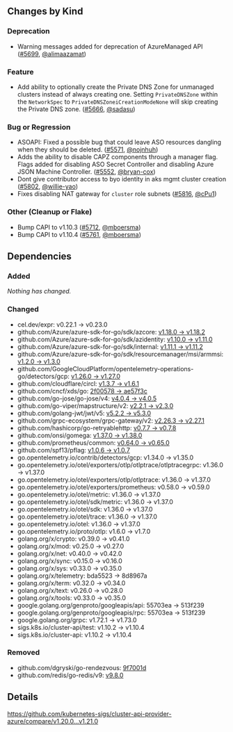 ## Changes by Kind

### Deprecation

- Warning messages added for deprecation of AzureManaged API ([#5699](https://github.com/kubernetes-sigs/cluster-api-provider-azure/pull/5699), [@alimaazamat](https://github.com/alimaazamat))

### Feature

- Add ability to optionally create the Private DNS Zone for unmanaged clusters instead of always creating one. Setting `PrivateDNSZone` within the `NetworkSpec` to `PrivateDNSZoneiCreationModeNone` will skip creating the Private DNS zone. ([#5666](https://github.com/kubernetes-sigs/cluster-api-provider-azure/pull/5666), [@sadasu](https://github.com/sadasu))

### Bug or Regression

- ASOAPI: Fixed a possible bug that could leave ASO resources dangling when they should be deleted. ([#5571](https://github.com/kubernetes-sigs/cluster-api-provider-azure/pull/5571), [@nojnhuh](https://github.com/nojnhuh))
- Adds the ability to disable CAPZ components through a manager flag. Flags added for disabling ASO Secret Controller and disabling Azure JSON Machine Controller. ([#5552](https://github.com/kubernetes-sigs/cluster-api-provider-azure/pull/5552), [@bryan-cox](https://github.com/bryan-cox))
- Dont give contributor access to byo identity in aks mgmt cluster creation ([#5802](https://github.com/kubernetes-sigs/cluster-api-provider-azure/pull/5802), [@willie-yao](https://github.com/willie-yao))
- Fixes disabling NAT gateway for `cluster` role subnets ([#5816](https://github.com/kubernetes-sigs/cluster-api-provider-azure/pull/5816), [@cPu1](https://github.com/cPu1))

### Other (Cleanup or Flake)

- Bump CAPI to v1.10.3 ([#5712](https://github.com/kubernetes-sigs/cluster-api-provider-azure/pull/5712), [@mboersma](https://github.com/mboersma))
- Bump CAPI to v1.10.4 ([#5761](https://github.com/kubernetes-sigs/cluster-api-provider-azure/pull/5761), [@mboersma](https://github.com/mboersma))

## Dependencies

### Added
_Nothing has changed._

### Changed
- cel.dev/expr: v0.22.1 → v0.23.0
- github.com/Azure/azure-sdk-for-go/sdk/azcore: [v1.18.0 → v1.18.2](https://github.com/Azure/azure-sdk-for-go/compare/sdk/azcore/v1.18.0...sdk/azcore/v1.18.2)
- github.com/Azure/azure-sdk-for-go/sdk/azidentity: [v1.10.0 → v1.11.0](https://github.com/Azure/azure-sdk-for-go/compare/sdk/azidentity/v1.10.0...sdk/azidentity/v1.11.0)
- github.com/Azure/azure-sdk-for-go/sdk/internal: [v1.11.1 → v1.11.2](https://github.com/Azure/azure-sdk-for-go/compare/sdk/internal/v1.11.1...sdk/internal/v1.11.2)
- github.com/Azure/azure-sdk-for-go/sdk/resourcemanager/msi/armmsi: [v1.2.0 → v1.3.0](https://github.com/Azure/azure-sdk-for-go/compare/sdk/resourcemanager/msi/armmsi/v1.2.0...sdk/resourcemanager/msi/armmsi/v1.3.0)
- github.com/GoogleCloudPlatform/opentelemetry-operations-go/detectors/gcp: [v1.26.0 → v1.27.0](https://github.com/GoogleCloudPlatform/opentelemetry-operations-go/compare/detectors/gcp/v1.26.0...detectors/gcp/v1.27.0)
- github.com/cloudflare/circl: [v1.3.7 → v1.6.1](https://github.com/cloudflare/circl/compare/v1.3.7...v1.6.1)
- github.com/cncf/xds/go: [2f00578 → ae57f3c](https://github.com/cncf/xds/compare/2f00578...ae57f3c)
- github.com/go-jose/go-jose/v4: [v4.0.4 → v4.0.5](https://github.com/go-jose/go-jose/compare/v4.0.4...v4.0.5)
- github.com/go-viper/mapstructure/v2: [v2.2.1 → v2.3.0](https://github.com/go-viper/mapstructure/compare/v2.2.1...v2.3.0)
- github.com/golang-jwt/jwt/v5: [v5.2.2 → v5.3.0](https://github.com/golang-jwt/jwt/compare/v5.2.2...v5.3.0)
- github.com/grpc-ecosystem/grpc-gateway/v2: [v2.26.3 → v2.27.1](https://github.com/grpc-ecosystem/grpc-gateway/compare/v2.26.3...v2.27.1)
- github.com/hashicorp/go-retryablehttp: [v0.7.7 → v0.7.8](https://github.com/hashicorp/go-retryablehttp/compare/v0.7.7...v0.7.8)
- github.com/onsi/gomega: [v1.37.0 → v1.38.0](https://github.com/onsi/gomega/compare/v1.37.0...v1.38.0)
- github.com/prometheus/common: [v0.64.0 → v0.65.0](https://github.com/prometheus/common/compare/v0.64.0...v0.65.0)
- github.com/spf13/pflag: [v1.0.6 → v1.0.7](https://github.com/spf13/pflag/compare/v1.0.6...v1.0.7)
- go.opentelemetry.io/contrib/detectors/gcp: v1.34.0 → v1.35.0
- go.opentelemetry.io/otel/exporters/otlp/otlptrace/otlptracegrpc: v1.36.0 → v1.37.0
- go.opentelemetry.io/otel/exporters/otlp/otlptrace: v1.36.0 → v1.37.0
- go.opentelemetry.io/otel/exporters/prometheus: v0.58.0 → v0.59.0
- go.opentelemetry.io/otel/metric: v1.36.0 → v1.37.0
- go.opentelemetry.io/otel/sdk/metric: v1.36.0 → v1.37.0
- go.opentelemetry.io/otel/sdk: v1.36.0 → v1.37.0
- go.opentelemetry.io/otel/trace: v1.36.0 → v1.37.0
- go.opentelemetry.io/otel: v1.36.0 → v1.37.0
- go.opentelemetry.io/proto/otlp: v1.6.0 → v1.7.0
- golang.org/x/crypto: v0.39.0 → v0.41.0
- golang.org/x/mod: v0.25.0 → v0.27.0
- golang.org/x/net: v0.40.0 → v0.42.0
- golang.org/x/sync: v0.15.0 → v0.16.0
- golang.org/x/sys: v0.33.0 → v0.35.0
- golang.org/x/telemetry: bda5523 → 8d8967a
- golang.org/x/term: v0.32.0 → v0.34.0
- golang.org/x/text: v0.26.0 → v0.28.0
- golang.org/x/tools: v0.33.0 → v0.35.0
- google.golang.org/genproto/googleapis/api: 55703ea → 513f239
- google.golang.org/genproto/googleapis/rpc: 55703ea → 513f239
- google.golang.org/grpc: v1.72.1 → v1.73.0
- sigs.k8s.io/cluster-api/test: v1.10.2 → v1.10.4
- sigs.k8s.io/cluster-api: v1.10.2 → v1.10.4

### Removed
- github.com/dgryski/go-rendezvous: [9f7001d](https://github.com/dgryski/go-rendezvous/tree/9f7001d)
- github.com/redis/go-redis/v9: [v9.8.0](https://github.com/redis/go-redis/tree/v9.8.0)

## Details
<!-- markdown-link-check-disable-next-line -->
https://github.com/kubernetes-sigs/cluster-api-provider-azure/compare/v1.20.0...v1.21.0